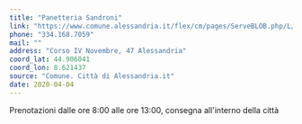 ```yaml
---
title: "Panetteria Sandroni"
link: "https://www.comune.alessandria.it/flex/cm/pages/ServeBLOB.php/L/IT/IDPagina/2069"
phone: "334.168.7059"
mail: ""
address: "Corso IV Novembre, 47 Alessandria"
coord_lat: 44.906041
coord_lon: 8.621437
source: "Comune. Città di Alessandria.it"
date: 2020-04-04
---
```


Prenotazioni dalle ore 8:00 alle ore 13:00, consegna all'interno della città
